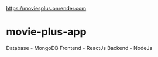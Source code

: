 https://moviesplus.onrender.com
# movie-plus-app
 Database - MongoDB
 Frontend - ReactJs
 Backend - NodeJs
